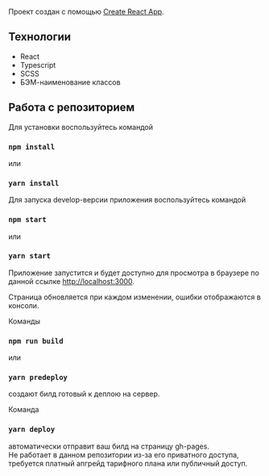 Проект создан с помощью [Create React App](https://github.com/facebook/create-react-app).

## Технологии

- React
- Typescript
- SCSS
- БЭМ-наименование классов

## Работа с репозиторием

Для установки воспользуйтесь командой

### `npm install`

или 

### `yarn install`

Для запуска develop-версии приложения воспользуйтесь командой

### `npm start`

или 

### `yarn start`

Приложение запустится и будет доступно для просмотра
 в браузере по данной ссылке [http://localhost:3000](http://localhost:3000).

Страница обновляется при каждом изменении, ошибки отображаются в консоли.

Команды

### `npm run build`

или

### `yarn predeploy`

создают билд готовый к деплою на сервер.

Команда

### `yarn deploy`

автоматически отправит ваш билд на страницу gh-pages.<br>
Не работает в данном репозитории из-за его приватного доступа, требуется платный апгрейд тарифного плана или публичный доступ.
